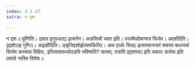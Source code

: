 ```yaml
---
index: 3.1.47
sutra: न दृशः

---
```

 न द्दशः॥ पूर्वेणेति। ठ्शल इगुपधात्ऽ इत्यनेन। अङसिचौ भवत इति। परस्मैपदेष्वन्यत्र सिजेव। अदर्शदिति। ठृद्दशोऽङ् गुणिःऽ। अद्राक्षीदिति। ठ्सृजिद्दशोर्झल्यमकितिऽ। अथ ठ्च्लेः सिच्ऽ इत्यस्यानन्तरं क्सस्य बाधनार्थ सिजेव कस्मान्न विहितः, इरित्वसामर्थ्यादङपि भविष्यति? सत्यम्; तत्रापि ठ्द्दशश्चऽ इति चकारः कर्तव्य इति लाघवे नास्ति विशेषः॥